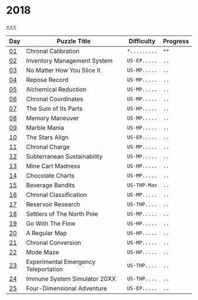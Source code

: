 # 2018

[<<<](../README.md)

| Day                       | Puzzle Title                                  | Difficulty   | Progress |
|---------------------------|-----------------------------------------------|--------------|----------|
| [01](./src/d01/README.md) | Chronal Calibration                           | `*.........` | `**`     |
| [02](./src/d02/README.md) | Inventory Management System                   | `US-EP.....` | `..`     |
| [03](./src/d03/README.md) | No Matter How You Slice It                    | `US-MP.....` | `..`     |
| [04](./src/d04/README.md) | Repose Record                                 | `US-MP.....` | `..`     |
| [05](./src/d05/README.md) | Alchemical Reduction                          | `US-MP.....` | `..`     |
| [06](./src/d06/README.md) | Chronal Coordinates                           | `US-MP.....` | `..`     |
| [07](./src/d07/README.md) | The Sum of Its Parts                          | `US-HP.....` | `..`     |
| [08](./src/d08/README.md) | Memory Maneuver                               | `US-MP.....` | `..`     |
| [09](./src/d09/README.md) | Marble Mania                                  | `US-HP.....` | `..`     |
| [10](./src/d10/README.md) | The Stars Align                               | `US-EP.....` | `..`     |
| [11](./src/d11/README.md) | Chronal Charge                                | `US-MP.....` | `..`     |
| [12](./src/d12/README.md) | Subterranean Sustainability                   | `US-MP.....` | `..`     |
| [13](./src/d13/README.md) | Mine Cart Madness                             | `US-HP.....` | `..`     |
| [14](./src/d14/README.md) | Chocolate Charts                              | `US-MP.....` | `..`     |
| [15](./src/d15/README.md) | Beverage Bandits                              | `US-THP-Max` | `..`     |
| [16](./src/d16/README.md) | Chronal Classification                        | `US-MP.....` | `..`     |
| [17](./src/d17/README.md) | Reservoir Research                            | `US-THP....` | `..`     |
| [18](./src/d18/README.md) | Settlers of The North Pole                    | `US-MP.....` | `..`     |
| [19](./src/d19/README.md) | Go With The Flow                              | `US-HP.....` | `..`     |
| [20](./src/d20/README.md) | A Regular Map                                 | `US-HP.....` | `..`     |
| [21](./src/d21/README.md) | Chronal Conversion                            | `US-MP.....` | `..`     |
| [22](./src/d22/README.md) | Mode Maze                                     | `US-HP.....` | `..`     |
| [23](./src/d23/README.md) | Experimental Emergency Teleportation          | `US-THP....` | `..`     |
| [24](./src/d24/README.md) | Immune System Simulator 20XX                  | `US-THP....` | `..`     |
| [25](./src/d25/README.md) | Four-Dimensional Adventure                    | `US-EP.....` | `..`     |

